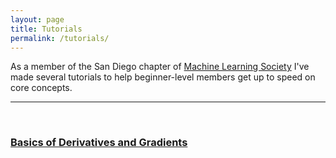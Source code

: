 ```yaml
---
layout: page
title: Tutorials
permalink: /tutorials/
---
```


As a member of the San Diego chapter of [Machine Learning Society](http://www.mlsociety.com) I've made several tutorials to help beginner-level members get up to speed on core concepts.

---
<br>
<h3><a href="http://localhost:4000/tutorial/2017/09/21/basics-of-derivatives-and-gradients.html">Basics of Derivatives and Gradients</a></h3>

